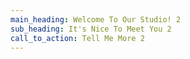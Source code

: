 ```yaml
---
main_heading: Welcome To Our Studio! 2
sub_heading: It's Nice To Meet You 2
call_to_action: Tell Me More 2
---
```


